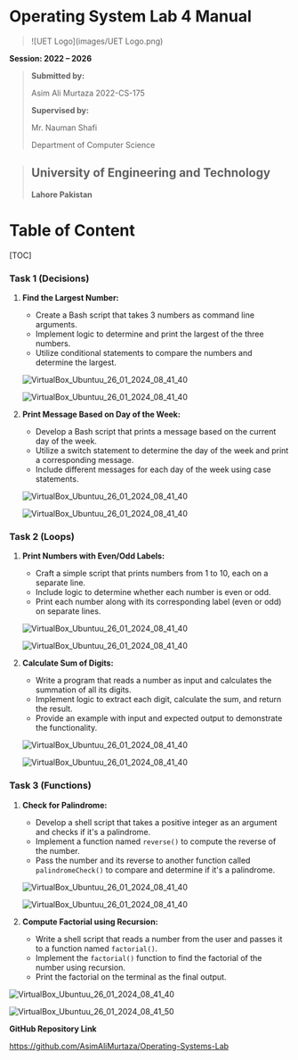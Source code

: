 # **Operating System Lab 4 Manual**

> ![UET Logo](images/UET Logo.png)

**Session: 2022 – 2026**

> **Submitted by:**
>
> Asim Ali Murtaza 2022-CS-175
>
> **Supervised by:**
>
> Mr. Nauman Shafi
>
> Department of Computer Science

## 			

> ## **University of Engineering and Technology**
>
> **Lahore Pakistan**



# Table of Content

[TOC]



### Task 1 (Decisions)

1. **Find the Largest Number:**
   - Create a Bash script that takes 3 numbers as command line arguments.
   - Implement logic to determine and print the largest of the three numbers.
   - Utilize conditional statements to compare the numbers and determine the largest.

   ![VirtualBox_Ubuntuu_26_01_2024_08_41_40](images/T1.png)
   
   ![VirtualBox_Ubuntuu_26_01_2024_08_41_40](images/O1.png)
   
2. **Print Message Based on Day of the Week:**
   - Develop a Bash script that prints a message based on the current day of the week.
   - Utilize a switch statement to determine the day of the week and print a corresponding message.
   - Include different messages for each day of the week using case statements.
   
   ![VirtualBox_Ubuntuu_26_01_2024_08_41_40](images/T2.png)
   
   ![VirtualBox_Ubuntuu_26_01_2024_08_41_40](images/O2.png)

### Task 2 (Loops)

1. **Print Numbers with Even/Odd Labels:**
   - Craft a simple script that prints numbers from 1 to 10, each on a separate line.
   - Include logic to determine whether each number is even or odd.
   - Print each number along with its corresponding label (even or odd) on separate lines.

   ![VirtualBox_Ubuntuu_26_01_2024_08_41_40](images/T3.png)
   
   ![VirtualBox_Ubuntuu_26_01_2024_08_41_40](images/O3.png)
   
2. **Calculate Sum of Digits:**
   - Write a program that reads a number as input and calculates the summation of all its digits.
   - Implement logic to extract each digit, calculate the sum, and return the result.
   - Provide an example with input and expected output to demonstrate the functionality.
   
   ![VirtualBox_Ubuntuu_26_01_2024_08_41_40](images/T4.png)
   
   ![VirtualBox_Ubuntuu_26_01_2024_08_41_40](images/O4.png)

### Task 3 (Functions)

1. **Check for Palindrome:**
   - Develop a shell script that takes a positive integer as an argument and checks if it's a palindrome.
   - Implement a function named `reverse()` to compute the reverse of the number.
   - Pass the number and its reverse to another function called `palindromeCheck()` to compare and determine if it's a palindrome.
   
   ![VirtualBox_Ubuntuu_26_01_2024_08_41_40](images/T5.png)
   
   ![VirtualBox_Ubuntuu_26_01_2024_08_41_40](images/O5.png)
   
2. **Compute Factorial using Recursion:**
   - Write a shell script that reads a number from the user and passes it to a function named `factorial()`.
   - Implement the `factorial()` function to find the factorial of the number using recursion.
   - Print the factorial on the terminal as the final output.

![VirtualBox_Ubuntuu_26_01_2024_08_41_40](images/T6.png)



![VirtualBox_Ubuntuu_26_01_2024_08_41_50](images/O6.png)



**GitHub Repository Link**

https://github.com/AsimAliMurtaza/Operating-Systems-Lab

